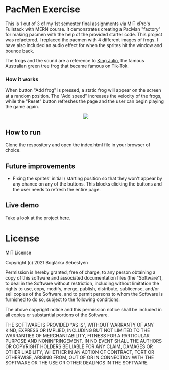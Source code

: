 # PacMen Exercise

This is 1 out of 3 of my 1st semester final assignments via MIT xPro's Fullstack with MERN course. It demonstrates creating a PacMan "factory" for making pacmen with the help of the provided starter code. This project was refactored. I replaced the pacmen with 4 different images of frogs. I have also included an audio effect for when the sprites hit the window and bounce back. 

The frogs and the sound are a reference to [King Julio](https://www.tiktok.com/@meetjulio?), the famous Australian green tree frog that became famous on Tik-Tok.


### How it works

When button "Add frog" is pressed, a static frog will appear on the screen at a random position. The "Add speed" increases the velocity of the frogs, while the "Reset" button refreshes the page and the user can begin playing the game again. 

<p align="center">
<img src="https://media.giphy.com/media/GrH7uaFRpzJFsABR0L/giphy.gif?cid=790b7611222dab46c02cc233d7704dc36a870b4af1c583fa&rid=giphy.gif&ct=g"
</p>


## How to run

Clone the respository and open the index.html file in your browser of choice. 

## Future improvements
* Fixing the sprites' initial / starting position so that they won't appear by any chance on any of the buttons. This blocks clicking the buttons and the user needs to refresh the entire page.

## Live demo
Take a look at the project [here](https://boglarkasebestyen.github.io/pacMen/index.html).



# License

MIT License

Copyright (c) 2021 Boglárka Sebestyén

Permission is hereby granted, free of charge, to any person obtaining a copy of this software and associated documentation files (the "Software"), to deal in the Software without restriction, including without limitation the rights to use, copy, modify, merge, publish, distribute, sublicense, and/or sell copies of the Software, and to permit persons to whom the Software is furnished to do so, subject to the following conditions:

The above copyright notice and this permission notice shall be included in all copies or substantial portions of the Software.

THE SOFTWARE IS PROVIDED "AS IS", WITHOUT WARRANTY OF ANY KIND, EXPRESS OR IMPLIED, INCLUDING BUT NOT LIMITED TO THE WARRANTIES OF MERCHANTABILITY, FITNESS FOR A PARTICULAR PURPOSE AND NONINFRINGEMENT. IN NO EVENT SHALL THE AUTHORS OR COPYRIGHT HOLDERS BE LIABLE FOR ANY CLAIM, DAMAGES OR OTHER LIABILITY, WHETHER IN AN ACTION OF CONTRACT, TORT OR OTHERWISE, ARISING FROM, OUT OF OR IN CONNECTION WITH THE SOFTWARE OR THE USE OR OTHER DEALINGS IN THE SOFTWARE.
